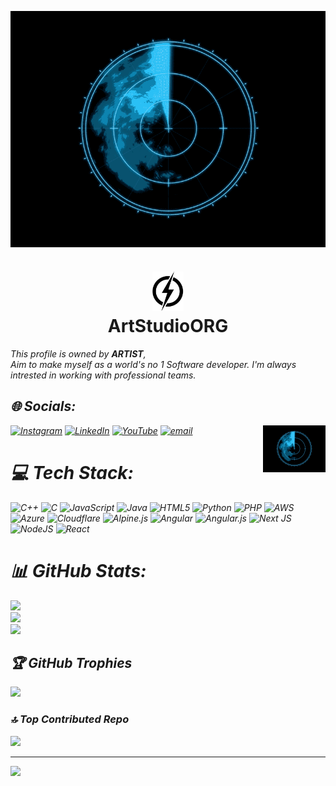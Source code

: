 <img align = "Center" Src="https://github.com/ArtStudioORG/ArtStudioORG/blob/main/logos/Scanner-logo.gif"> <h1 align="Center"><img width="50" Src="https://github.com/ArtStudioORG/ArtStudioORG/blob/main/logos/main-logo.png"><br> ArtStudioORG</h1><P><I> This profile is owned by <b>ARTIST</b>,<br> Aim to make myself as a world's no 1 Software developer. I'm always intrested in working with professional teams. 
## 🌐 Socials:
[![Instagram](https://img.shields.io/badge/Instagram-%23E4405F.svg?logo=Instagram&logoColor=white)](https://www.instagram.com/motivestudents?igsh=MXFzYXdzejF4dXZreg==) [![LinkedIn](https://img.shields.io/badge/LinkedIn-%230077B5.svg?logo=linkedin&logoColor=white)](https://www.linkedin.com/in/sk-asraful-islam-22386638a?utm_source=share&utm_campaign=share_via&utm_content=profile&utm_medium=android_app) [![YouTube](https://img.shields.io/badge/YouTube-%23FF0000.svg?logo=YouTube&logoColor=white)](https://www.youtube.com/@ArtStudioORG) [![email](https://img.shields.io/badge/Email-D14836?logo=gmail&logoColor=white)](mailto:pikaownership@gmail.com) 
<img align="right" width="100" Src="https://github.com/ArtStudioORG/ArtStudioORG/blob/main/logos/Scanner-logo.gif">

# 💻 Tech Stack:
![C++](https://img.shields.io/badge/c++-%2300599C.svg?style=for-the-badge&logo=c%2B%2B&logoColor=white) ![C](https://img.shields.io/badge/c-%2300599C.svg?style=for-the-badge&logo=c&logoColor=white) ![JavaScript](https://img.shields.io/badge/javascript-%23323330.svg?style=for-the-badge&logo=javascript&logoColor=%23F7DF1E) ![Java](https://img.shields.io/badge/java-%23ED8B00.svg?style=for-the-badge&logo=openjdk&logoColor=white) ![HTML5](https://img.shields.io/badge/html5-%23E34F26.svg?style=for-the-badge&logo=html5&logoColor=white) ![Python](https://img.shields.io/badge/python-3670A0?style=for-the-badge&logo=python&logoColor=ffdd54) ![PHP](https://img.shields.io/badge/php-%23777BB4.svg?style=for-the-badge&logo=php&logoColor=white) ![AWS](https://img.shields.io/badge/AWS-%23FF9900.svg?style=for-the-badge&logo=amazon-aws&logoColor=white) ![Azure](https://img.shields.io/badge/azure-%230072C6.svg?style=for-the-badge&logo=microsoftazure&logoColor=white) ![Cloudflare](https://img.shields.io/badge/Cloudflare-F38020?style=for-the-badge&logo=Cloudflare&logoColor=white) ![Alpine.js](https://img.shields.io/badge/alpinejs-white.svg?style=for-the-badge&logo=alpinedotjs&logoColor=%238BC0D0) ![Angular](https://img.shields.io/badge/angular-%23DD0031.svg?style=for-the-badge&logo=angular&logoColor=white) ![Angular.js](https://img.shields.io/badge/angular.js-%23E23237.svg?style=for-the-badge&logo=angularjs&logoColor=white) ![Next JS](https://img.shields.io/badge/Next-black?style=for-the-badge&logo=next.js&logoColor=white) ![NodeJS](https://img.shields.io/badge/node.js-6DA55F?style=for-the-badge&logo=node.js&logoColor=white) ![React](https://img.shields.io/badge/react-%2320232a.svg?style=for-the-badge&logo=react&logoColor=%2361DAFB)
# 📊 GitHub Stats:
![](https://github-readme-stats.vercel.app/api?username=ArtStudioORG&theme=dark&hide_border=true&include_all_commits=true&count_private=true)<br/>
![](https://nirzak-streak-stats.vercel.app/?user=ArtStudioORG&theme=dark&hide_border=true)<br/>
![](https://github-readme-stats.vercel.app/api/top-langs/?username=ArtStudioORG&theme=dark&hide_border=true&include_all_commits=true&count_private=true&layout=compact)

## 🏆 GitHub Trophies
![](https://github-profile-trophy.vercel.app/?username=ArtStudioORG&theme=radical&no-frame=true&no-bg=true&margin-w=4)

### 🔝 Top Contributed Repo
![](https://github-contributor-stats.vercel.app/api?username=ArtStudioORG&limit=5&theme=dark&combine_all_yearly_contributions=true)

---
[![](https://visitcount.itsvg.in/api?id=ArtStudioORG&icon=5&color=0)](https://visitcount.itsvg.in)

<!-- Proudly created with GPRM ( https://gprm.itsvg.in ) -->
